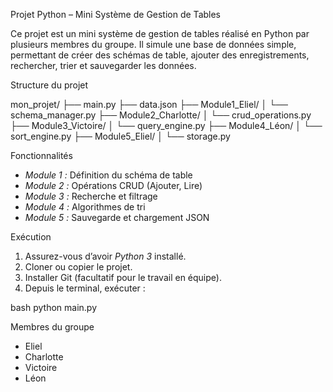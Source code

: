 
Projet Python – Mini Système de Gestion de Tables

Ce projet est un mini système de gestion de tables réalisé en Python par plusieurs membres du groupe. Il simule une base de données simple, permettant de créer des schémas de table, ajouter des enregistrements, rechercher, trier et sauvegarder les données.

Structure du projet


mon_projet/
├── main.py
├── data.json
├── Module1_Eliel/
│   └── schema_manager.py
├── Module2_Charlotte/
│   └── crud_operations.py
├── Module3_Victoire/
│   └── query_engine.py
├── Module4_Léon/
│   └── sort_engine.py
├── Module5_Eliel/
│   └── storage.py


Fonctionnalités

- *Module 1 :* Définition du schéma de table
- *Module 2 :* Opérations CRUD (Ajouter, Lire)
- *Module 3 :* Recherche et filtrage
- *Module 4 :* Algorithmes de tri
- *Module 5 :* Sauvegarde et chargement JSON

 Exécution

1. Assurez-vous d’avoir *Python 3* installé.
2. Cloner ou copier le projet.
3. Installer Git (facultatif pour le travail en équipe).
4. Depuis le terminal, exécuter :

bash
python main.py


 Membres du groupe

- Eliel
- Charlotte
- Victoire
- Léon


